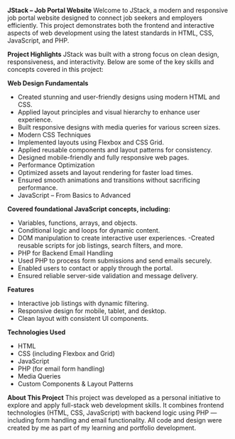 **JStack – Job Portal Website** 
Welcome to JStack, a modern and responsive job portal website designed to connect job seekers and employers efficiently. This project demonstrates both the frontend and interactive aspects of web development using the latest standards in HTML, CSS, JavaScript, and PHP.

**Project Highlights**
JStack was built with a strong focus on clean design, responsiveness, and interactivity. Below are some of the key skills and concepts covered in this project:

**Web Design Fundamentals**
- Created stunning and user-friendly designs using modern HTML and CSS.
- Applied layout principles and visual hierarchy to enhance user experience.
- Built responsive designs with media queries for various screen sizes.
- Modern CSS Techniques
- Implemented layouts using Flexbox and CSS Grid.
- Applied reusable components and layout patterns for consistency.
- Designed mobile-friendly and fully responsive web pages.
- Performance Optimization
- Optimized assets and layout rendering for faster load times.
- Ensured smooth animations and transitions without sacrificing performance.
- JavaScript – From Basics to Advanced

**Covered foundational JavaScript concepts, including:**
- Variables, functions, arrays, and objects.
- Conditional logic and loops for dynamic content.
- DOM manipulation to create interactive user experiences.
-Created reusable scripts for job listings, search filters, and more.
- PHP for Backend Email Handling
- Used PHP to process form submissions and send emails securely.
- Enabled users to contact or apply through the portal.
- Ensured reliable server-side validation and message delivery.

**Features**
- Interactive job listings with dynamic filtering.
- Responsive design for mobile, tablet, and desktop.
- Clean layout with consistent UI components.

**Technologies Used**
- HTML
- CSS (including Flexbox and Grid)
- JavaScript 
- PHP (for email form handling)
- Media Queries
- Custom Components & Layout Patterns


**About This Project**
This project was developed as a personal initiative to explore and apply full-stack web development skills. It combines frontend technologies (HTML, CSS, JavaScript) with backend logic using PHP — including form handling and email functionality.
All code and design were created by me as part of my learning and portfolio development.


